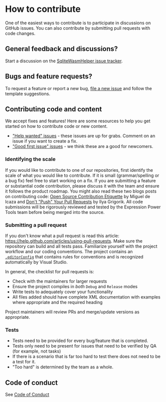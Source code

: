 # How to contribute

One of the easiest ways to contribute is to participate in discussions on GitHub issues. You can also contribute by submitting pull requests with code changes.

## General feedback and discussions?
Start a discussion on the [SqliteWasmHelper issue tracker](https://github.com/JeremyLikness/SqliteWasmHelper/issues).

## Bugs and feature requests?
To request a feature or report a new bug, [file a new issue](https://github.com/JeremyLikness/SqliteWasmHelper/issues/new/choose) and follow the template suggestions.

## Contributing code and content

We accept fixes and features! Here are some resources to help you get started on how to contribute code or new content.

* ["Help wanted" issues](https://github.com/JeremyLikness/SqliteWasmHelper/labels/help%20wanted) - these issues are up for grabs. Comment on an issue if you want to create a fix.
* ["Good first issue" issues](https://github.com/JeremyLikness/SqliteWasmHelper/labels/good%20first%20issue) - we think these are a good for newcomers.

### Identifying the scale

If you would like to contribute to one of our repositories, first identify the scale of what you would like to contribute. If it is small (grammar/spelling or a bug fix) feel 
free to start working on a fix. If you are submitting a feature or substantial code contribution, please discuss it with the team and ensure it follows the product roadmap. 
You might also read these two blogs posts on contributing code: [Open Source Contribution Etiquette](http://tirania.org/blog/archive/2010/Dec-31.html) by Miguel de Icaza 
and [Don't "Push" Your Pull Requests](https://www.igvita.com/2011/12/19/dont-push-your-pull-requests/) by Ilya Grigorik. All code submissions will be rigorously reviewed 
and tested by the Expression Power Tools team before being merged into the source.

### Submitting a pull request

If you don't know what a pull request is read this article: https://help.github.com/articles/using-pull-requests. Make sure the repository can build and all tests pass. 
Familiarize yourself with the project workflow and our coding conventions. The project contains an [`.editorConfig`](https://github.com/JeremyLikness/SqliteWasmHelper/blob/main/SqliteWasmHelper/.editorconfig)
that contains rules for conventions and is recognized automatically by Visual Studio. 

In general, the checklist for pull requests is:

- Check with the maintainers for larger requests
- Ensure the project compiles in _both_ `Debug` and `Release` modes
- Write tests to adequately cover your functionality
- All files added should have complete XML documentation with examples where appropriate and the required heading

Project maintainers will review PRs and merge/update versions as appropriate.

### Tests

-  Tests need to be provided for every bug/feature that is completed.
-  Tests only need to be present for issues that need to be verified by QA (for example, not tasks)
-  If there is a scenario that is far too hard to test there does not need to be a test for it.
  - "Too hard" is determined by the team as a whole.

## Code of conduct

See [Code of Conduct](./CODE_OF_CONDUCT.md)
